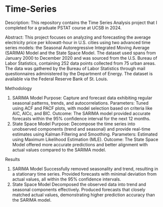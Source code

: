 # Time-Series

Description: This repository contains the Time Series Analysis project that I completed for a graduate PSTAT course at UCSB in 2024.

Abstract: 
This project focuses on analyzing and forecasting the average electricity price per kilowatt-hour in U.S. cities using two advanced time series models: the Seasonal Autoregressive Integrated Moving Average (SARIMA) Model and the State Space Model. The dataset used spans from January 2000 to December 2020 and was sourced from the U.S. Bureau of Labor Statistics, containing 252 data points collected from 75 urban areas. The data was gathered by the Bureau of Labor Statistics through mail questionnaires administered by the Department of Energy. The dataset is available via the Federal Reserve Bank of St. Louis.

Methodology
1. SARIMA Model
Purpose: Capture and forecast data exhibiting regular seasonal patterns, trends, and autocorrelations.
Parameters: Tuned using ACF and PACF plots, with model selection based on criteria like AIC, AICc, and BIC.
Outcome: The SARIMA model provided accurate forecasts within the 95% confidence interval for the next 12 months.
2. State Space Model
Purpose: Decompose the time series into unobserved components (trend and seasonal) and provide real-time estimates using Kalman Filtering and Smoothing.
Parameters: Estimated using Maximum Likelihood Estimation (MLE).
Outcome: The State Space Model offered more accurate predictions and better alignment with actual values compared to the SARIMA model.

Results
1. SARIMA Model
Successfully removed seasonality and trend, resulting in a stationary time series.
Provided forecasts with minimal deviation from actual values, all within the 95% confidence intervals.
2. State Space Model
Decomposed the observed data into trend and seasonal components effectively.
Produced forecasts that closely matched actual values, demonstrating higher prediction accuracy than the SARIMA model.
